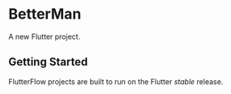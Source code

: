 # BetterMan

A new Flutter project.

## Getting Started

FlutterFlow projects are built to run on the Flutter _stable_ release.
